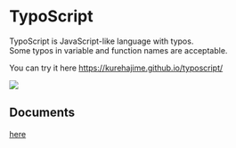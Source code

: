 # TypoScript

TypoScript is JavaScript-like language with typos.  
Some typos in variable and function names are acceptable.  

You can try it here
https://kurehajime.github.io/typoscript/

[![](https://user-images.githubusercontent.com/4569916/146017071-55f3e087-252e-4160-9fc4-7baf6e100f4a.png)](https://kurehajime.github.io/typoscript/)



## Documents

[here](https://github.com/kurehajime/typoscript/blob/main/docs.md)